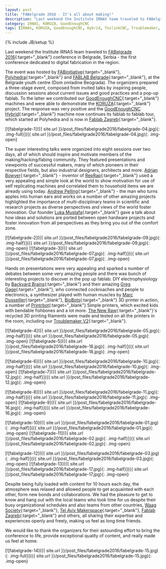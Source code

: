 ```yaml
---
layout: post
title: "FABelgrade 2016 - It's all about making!"
description: "Last weekend the Institute IRNAS team traveled to FABelgrade 2016 conference in Belgrade, Serbia - the first conference dedicated to digital fabrication in the region."
category: IRNAS, KORUZA, GoodEnoughCNC
tags: [IRNAS, KORUZA, GoodEnoughCNC, Hybrid, ToslinkCNC, Troublemaker, 3D printing tour, event, presentation, demo, FABelgrade2016]
---
```

{% include JB/setup %}


Last weekend the Institute IRNAS team traveled to [FABelgrade 2016](http://fabelgrade.io/){:target="_blank"} conference in Belgrade, Serbia - the first conference dedicated to digital fabrication in the region.

The event was hosted by [FABinitiative](http://fablab.rs/){:target="_blank"}, [Polyhedra](http://www.polyhedra.co/){:target="_blank"} and [FABLAB Belgrade](http://www.fablabbelgrade.org/#fablab){:target="_blank"}, at the Belgrade youth centre (Dom omladine Beograda). The organizers prepared a three-stage event, composed from invited talks by inspiring people, discussion sessions about current issues and good practices and a pop-up fablab. To the latter we contributed our [GoodEnoughCNC](http://goodenoughcnc.eu/){:target="_blank"} machines and were able to demonstrate the [KORUZA](http://koruza.net/){:target="_blank"} project. The response was very positive and the [GoodEnoughCNC Hybrid](http://goodenoughcnc.eu/machines/#hybrid){:target="_blank"} machine now continues its fablab to fablab tour, which started at Polyhedra and is now in [Fablab Zagreb](http://goodenoughcnc.eu/machines/#hybrid){:target="_blank"}.

[![fabelgrade-1]({{ site.url }}/post_files/fabelgrade2016/fabelgrade-04.jpg){: .img-full}]({{ site.url }}/post_files/fabelgrade2016/fabelgrade-04.jpg){: .img-open} 

The super interesting talks were organized into eight sessions over two days, all of which should inspire and motivate members of the making/hacking/fabing community. They featured presentations and viewpoints of successful makers, many of which pioneers in their respective fields, but also industrial designers, architects and more. [Adrian Bowyer](http://fabelgrade.io/speaker/adrian-bowyer/){:target="_blank"} - inventor of [RepRap](http://reprap.org/){:target="_blank"} used a very appealing and simple look at the world to show motivation for use of self replicating machines and correlated them to household items we are already using today. [Andrew Pelling](http://fabelgrade.io/speaker/andrew-pelling/){:target="_blank"} - the man who turns apples into human ears and works on a number of other amazing projects highlighted the importance of multi-disciplinary teams in scientific and research projects as diverse perspectives and views of the world foster innovation. Our founder [Luka Mustafa](https://twitter.com/slomusti){:target="_blank"} gave a talk about how ideas and solutions are ported between open hardware projects and foster innovation from all perspectives as they bring you out of the comfort zone.

[![fabelgrade-2]({{ site.url }}/post_files/fabelgrade2016/fabelgrade-09.jpg){: .img-half}]({{ site.url }}/post_files/fabelgrade2016/fabelgrade-09.jpg){: .img-open}
[![fabelgrade-3]({{ site.url }}/post_files/fabelgrade2016/fabelgrade-07.jpg){: .img-half}]({{ site.url }}/post_files/fabelgrade2016/fabelgrade-07.jpg){: .img-open}

Hands on presentations were very appealing and sparked a number of debates between some very amazing people and there was bunch of interesting projects to discover in the pop up fablab: DIY electrophysiology by [Backyard Brains](https://backyardbrains.com/){:target="_blank"} and their amazing [Greg Gage](http://fabelgrade.io/speaker/greg-gage-backyardbrains/){:target="_blank"}, who connected cockroaches and people to electronics, a synthesizer played with human muscles by [Marc Dusseiller](http://fabelgrade.io/speaker/marc-dusseiller/){:target="_blank"}, [BioBots](https://www.biobots.io/){:target="_blank"} 3D printer in action, a number of [Printrbot](https://printrbot.com/){:target="_blank"} Simple printers, which excited kids with bendable fishbones and a lot more. [The New Raw](http://www.thenewraw.org/){:target="_blank"}'s recycled 3D printing filaments were made and tested on all the printers in the room, including our [Troublemaker V2](http://goodenoughcnc.eu/machines/#troublemaker){:target="_blank"}.

[![fabelgrade-4]({{ site.url }}/post_files/fabelgrade2016/fabelgrade-05.jpg){: .img-half}]({{ site.url }}/post_files/fabelgrade2016/fabelgrade-05.jpg){: .img-open}
[![fabelgrade-5]({{ site.url }}/post_files/fabelgrade2016/fabelgrade-18.jpg){: .img-half}]({{ site.url }}/post_files/fabelgrade2016/fabelgrade-18.jpg){: .img-open}

[![fabelgrade-6]({{ site.url }}/post_files/fabelgrade2016/fabelgrade-10.jpg){: .img-half}]({{ site.url }}/post_files/fabelgrade2016/fabelgrade-10.jpg){: .img-open}
[![fabelgrade-7]({{ site.url }}/post_files/fabelgrade2016/fabelgrade-12.jpg){: .img-half}]({{ site.url }}/post_files/fabelgrade2016/fabelgrade-12.jpg){: .img-open}

[![fabelgrade-8]({{ site.url }}/post_files/fabelgrade2016/fabelgrade-11.jpg){: .img-half}]({{ site.url }}/post_files/fabelgrade2016/fabelgrade-11.jpg){: .img-open}
[![fabelgrade-9]({{ site.url }}/post_files/fabelgrade2016/fabelgrade-16.jpg){: .img-half}]({{ site.url }}/post_files/fabelgrade2016/fabelgrade-16.jpg){: .img-open}

[![fabelgrade-10]({{ site.url }}/post_files/fabelgrade2016/fabelgrade-01.jpg){: .img-half}]({{ site.url }}/post_files/fabelgrade2016/fabelgrade-01.jpg){: .img-open}
[![fabelgrade-11]({{ site.url }}/post_files/fabelgrade2016/fabelgrade-02.jpg){: .img-half}]({{ site.url }}/post_files/fabelgrade2016/fabelgrade-02.jpg){: .img-open}

[![fabelgrade-12]({{ site.url }}/post_files/fabelgrade2016/fabelgrade-03.jpg){: .img-half}]({{ site.url }}/post_files/fabelgrade2016/fabelgrade-03.jpg){: .img-open}
[![fabelgrade-13]({{ site.url }}/post_files/fabelgrade2016/fabelgrade-17.jpg){: .img-half}]({{ site.url }}/post_files/fabelgrade2016/fabelgrade-17.jpg){: .img-open}

Despite being fully loaded with content for 10 hours each day, the atmosphere was relaxed and allowed people to get acquainted with each other, form new bonds and collaborations. We had the pleasure to get to know and hang out with the local teams who took time for us despite their busy organizational schedules and also teams from other countries, [Waag Society](https://www.waag.org/en){:target="_blank"}, [Tel Aviv Makerspace](https://telavivmakers.org/index.php/Main_Page){:target="_blank"}, [Fablab Zagreb](https://www.facebook.com/FabLabHR){:target="_blank"} and others, all sharing their expertise and experiences openly and freely, making us feel as long time friends. 

We would like to thank the organizers for their astounding effort to bring the conference to life, provide exceptional quality of content, and really made us feel at home.

[![fabelgrade-14]({{ site.url }}/post_files/fabelgrade2016/fabelgrade-15.jpg){: .img-full}]({{ site.url }}/post_files/fabelgrade2016/fabelgrade-15.jpg){: .img-open} 


